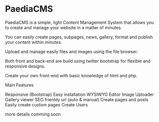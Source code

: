 PaediaCMS
=========

PaediaCMS is a simple, light Content Management System that allows you to create and manage your website in a matter of minutes.

You can easily create pages, subpages, news, gallery, format and publish your content within minutes.

Upload and manage easily files and images using the file browser.

Both front and back-end are build using twitter bootstrap for flexible and responsive designs.

Create your own front-end with basic knowledge of html and php.

Main Features

Responsive (Bootstrap) Easy installation WYSIWYG Editor Image Uploader Gallery viewer SEO frienldy url (auto & manual) Create pages and posts Easily create custom pages Create Users


more details comming soon
